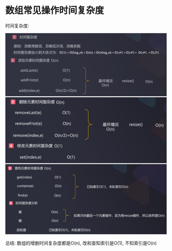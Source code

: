 # 数组常见操作时间复杂度

时间复杂度:

![](../images/27.png)
![](../images/28.png)
![](../images/29.png)

总结: 数组的增删时间复杂度都是O(n), 改和查知索引是O(1), 不知索引是O(n)

 